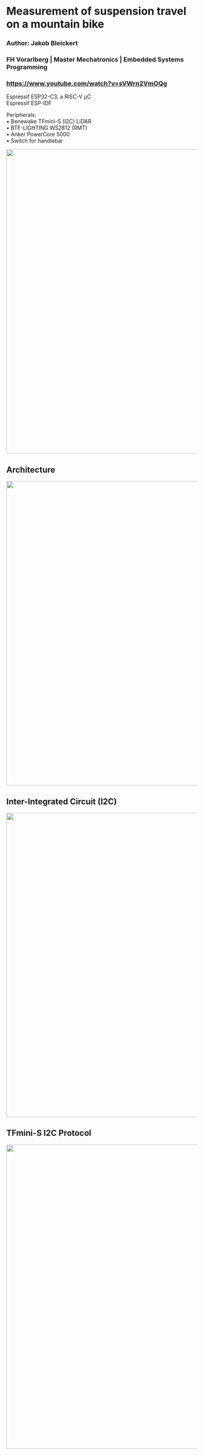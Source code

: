 # Measurement of suspension travel on a mountain bike
### Author: Jakob Bleickert

### FH Vorarlberg  | Master Mechatronics  |  Embedded Systems Programming  
### https://www.youtube.com/watch?v=sVWrn2VmOQg

<!---
| University:   | FH Vorarlberg           |
|:------------- |:------------------------|
| Study Program:| Master Mechatronics     |
| Course:  | Embedded Systems Programming |
--->

Espressif ESP32-C3, a RISC-V µC  
Espressif ESP-IDF  

Peripherals:  
• Benewake TFmini-S (I2C) LiDAR  
• BTF-LIGHTING WS2812 (RMT)  
• Anker PowerCore 5000  
• Switch for handlebar  

<img src="https://user-images.githubusercontent.com/83948109/227863946-8b258366-a156-44f4-8481-366031919b7c.jpg" width="800" >  

## Architecture
<img src="https://user-images.githubusercontent.com/83948109/227873650-37044dd7-bc47-49a5-8252-3c8ef7213183.jpg" width="800" >  

## Inter-Integrated Circuit (I2C)
<img src="https://user-images.githubusercontent.com/83948109/227903006-63868533-270d-4b96-a8d3-38a4141ebece.jpg" width="800" >  

## TFmini-S I2C Protocol
<img src="https://user-images.githubusercontent.com/83948109/227904133-e8e8b51e-ad5e-40cc-a66e-b5e43e85917c.jpg" width="800" >  
